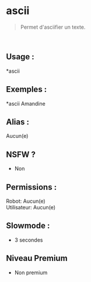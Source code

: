 # ascii

> Permet d'asciifier un texte.

<br>

## Usage :

*ascii <message>

## Exemples :

*ascii Amandine

## Alias :

Aucun(e)

## NSFW ?

- Non

## Permissions :

Robot: Aucun(e)
<br>
Utilisateur: Aucun(e)

## Slowmode :

- 3 secondes

## Niveau Premium

- Non premium